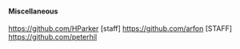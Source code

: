 #### Miscellaneous

https://github.com/HParker [staff]
https://github.com/arfon [STAFF]
https://github.com/peterhil
